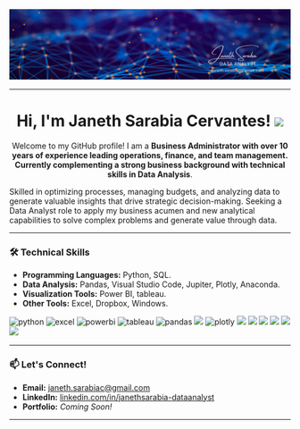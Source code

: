 <div id="header" align="center">
  <img decoding="async" src="https://github.com/JaneSarabiaC/JaneSarabiaC/blob/main/2.png"/>
</div>

---

<h1 align="center">
  Hi, I'm Janeth Sarabia Cervantes!
  <img decoding="async" src="https://media.giphy.com/media/hvRJCLFzcasrR4ia7z/giphy.gif" width="30px"/>
</h1>

<p align="center">
  Welcome to my GitHub profile! I am a <strong>Business Administrator with over 10 years of experience leading operations, finance, and team management. Currently complementing a strong business background with technical skills in Data Analysis</strong>. 
  
  Skilled in optimizing processes, managing budgets, and analyzing data to generate valuable insights that drive strategic decision-making. Seeking a Data Analyst role to apply my business acumen and new analytical capabilities to solve complex problems and generate value through data.
</p>

---

### 🛠️ Technical Skills
- **Programming Languages:** Python, SQL.
- **Data Analysis:** Pandas, Visual Studio Code, Jupiter, Plotly, Anaconda.
- **Visualization Tools:** Power BI, tableau.
- **Other Tools:** Excel, Dropbox, Windows.

<div id="header" align="left">
    <img decoding="async" src="https://img.shields.io/badge/Python-3776AB?style=for-the-badge&logo=python&logoColor=white" alt="python"/>
    <img decoding="async" src="https://img.shields.io/badge/Microsoft_Excel-217346?style=for-the-badge&logo=microsoft-excel&logoColor=white" alt="excel"/>
    <img decoding="async" src="https://img.shields.io/badge/Power_BI-F2C811?style=for-the-badge&logo=power-bi&logoColor=white" alt="powerbi"/>
    <img decoding="async" src="https://img.shields.io/badge/Tableau-E97627?style=for-the-badge&logo=tableau&logoColor=white" alt="tableau"/>
    <img decoding="async" src="https://img.shields.io/badge/Pandas-150458?style=for-the-badge&logo=pandas&logoColor=white" alt="pandas"/>
    <img decoding="async" src="https://img.shields.io/badge/Dropbox-0061FF?logo=dropbox&logoColor=fff"/>
    <img decoding="async" src="https://img.shields.io/badge/Plotly-3F4F75?style=for-the-badge&logo=plotly&logoColor=white" alt="plotly"/>
    <img decoding="async" src="https://img.shields.io/badge/Google%20Drive-4285F4?logo=googledrive&logoColor=fff"/>
    <img decoding="async" src="https://img.shields.io/badge/NumPy-4DABCF?logo=numpy&logoColor=fff"/>
    <img decoding="async" src="https://custom-icon-badges.demolab.com/badge/Matplotlib-71D291?logo=matplotlib&logoColor=fff"/>
    <img decoding="async" src="https://img.shields.io/badge/Anaconda-44A833?logo=anaconda&logoColor=fff"/>
    <img decoding="async" src="https://img.shields.io/badge/Discord-%235865F2.svg?&logo=discord&logoColor=white"/>
    <img decoding="async" src="https://custom-icon-badges.demolab.com/badge/Windows-0078D6?logo=windows11&logoColor=white"/>
  
  </div>

---


### 📫 Let's Connect!
- **Email:** janeth.sarabiac@gmail.com
- **LinkedIn:** [linkedin.com/in/janethsarabia-dataanalyst](www.linkedin.com/in/janethsarabia-dataanalyst)
- **Portfolio:** *Coming Soon!*

---




